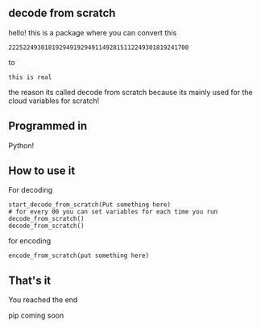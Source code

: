 ## decode from scratch
hello! this is a package where you can convert this

    22252249301819294919294911492815112249301819241700
   to
   

    this is real
the reason its called decode from scratch because its mainly used for the cloud variables for scratch!

## Programmed in
Python!

## How to use it
For decoding

    start_decode_from_scratch(Put something here)
	# for every 00 you can set variables for each time you run decode_from_scratch()
	decode_from_scratch()
for encoding

    encode_from_scratch(put something here)

## That's it
You reached the end

pip coming soon


<!--stackedit_data:
eyJoaXN0b3J5IjpbMTA4ODY4NjU4NSw1NDkxMjQ2MDYsMTcyNj
IzNDM0N119
-->
